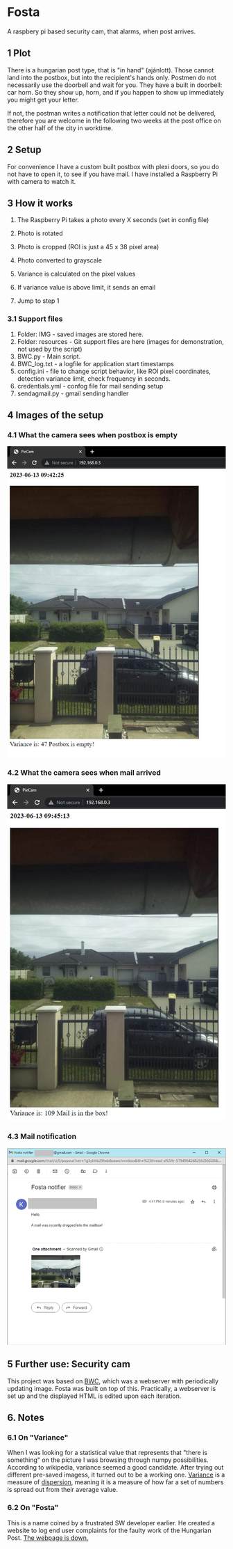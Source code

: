 # Fosta

A raspbery pi based security cam, that alarms, when post arrives. 

## 1 Plot

There is a hungarian post type, that is "in hand" (ajánlott). Those cannot land into the postbox, but into the recipient's hands only. Postmen do not necessarily use the doorbell and wait for you. They have a built in doorbell: car horn. So they show up, horn, and if you happen to show up immediately you might get your letter.

If not, the postman writes a notification that letter could not be delivered, therefore you are welcome in the following two weeks at the post office on the other half of the city in worktime.

## 2 Setup

For convenience I have a custom built postbox with plexi doors, so you do not have to open it, to see if you have mail. I have installed a Raspberry Pi with camera to watch it.

## 3 How it works

1. The Raspberry Pi takes a photo every X seconds (set in config file)

2. Photo is rotated

3. Photo is cropped (ROI is just a 45 x 38 pixel area)

4.  Photo converted to grayscale

5.  Variance is calculated on the pixel values

6.  If variance value is above limit, it sends an email

7.  Jump to step 1

### 3.1 Support files
1. Folder: IMG - saved images are stored here.
2. Folder: resources - Git support files are here (images for demonstration, not used by the script)
3. BWC.py - Main script. 
4. BWC_log.txt - a logfile for  application start timestamps
5. config.ini - file to change script behavior, like ROI pixel coordinates, detection variance limit, check frequency in seconds. 
6. credentials.yml - confog file for mail sending setup
7. sendagmail.py - gmail sending handler

## 4 Images of the setup

### 4.1 What the camera sees when postbox is empty
![Empty postbox](/resources/01_empty.jpg)

### 4.2 What the camera sees when mail arrived
![Mail arrived](/resources/02_full.jpg)
### 4.3 Mail notification
![Notification e-mail](/resources/03_e-mail.png)

## 5 Further use: Security cam

This project was based on [BWC](https://github.com/gitusercz/BWC), which was a webserver with periodically updating image. Fosta was built on top of this. Practically, a webserver is set up and the displayed HTML is edited upon each iteration.

## 6. Notes

### 6.1 On "Variance"

When I was looking for a statistical value that represents that "there is something" on the picture I was browsing through numpy possibilities. According to wikipedia, variance seemed a good candidate. After trying out different pre-saved imagess, it turned out to be a working one. 
[Variance](https://en.wikipedia.org/wiki/Variance)  is a measure of [dispersion](https://en.wikipedia.org/wiki/Statistical_dispersion "Statistical dispersion"), meaning it is a measure of how far a set of numbers is spread out from their average value.

### 6.2 On "Fosta"
This is a name coined by a frustrated SW developer earlier. He created a website to log end user complaints for the faulty work of the Hungarian Post. [The webpage is down.]([https://444.hu/2019/12/03/egy-kiborult-programozo-ugy-dontott-felveszi-a-harcot-a-magyar-postaval-ebbol-lett-a-fosta](https://444.hu/2019/12/03/egy-kiborult-programozo-ugy-dontott-felveszi-a-harcot-a-magyar-postaval-ebbol-lett-a-fosta))

 
